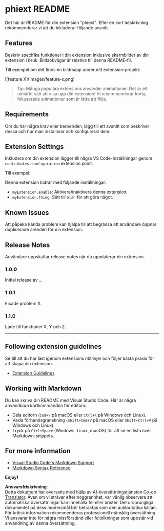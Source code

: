 <!--
CO_OP_TRANSLATOR_METADATA:
{
  "original_hash": "63e2d8f5b452d7842ae393f19ad812c5",
  "translation_date": "2025-05-09T05:28:19+00:00",
  "source_file": "code/09.UpdateSamples/Aug/vscode/phiext/README.md",
  "language_code": "sv"
}
-->
# phiext README

Det här är README för din extension "phiext". Efter en kort beskrivning rekommenderar vi att du inkluderar följande avsnitt.

## Features

Beskriv specifika funktioner i din extension inklusive skärmbilder av din extension i bruk. Bildsökvägar är relativa till denna README-fil.

Till exempel om det finns en bildmapp under ditt extension-projekt:

\!\[feature X\]\(images/feature-x.png\)

> Tip: Många populära extensions använder animationer. Det är ett utmärkt sätt att visa upp din extension! Vi rekommenderar korta, fokuserade animationer som är lätta att följa.

## Requirements

Om du har några krav eller beroenden, lägg till ett avsnitt som beskriver dessa och hur man installerar och konfigurerar dem.

## Extension Settings

Inkludera om din extension lägger till några VS Code-inställningar genom `contributes.configuration` extension point.

Till exempel:

Denna extension bidrar med följande inställningar:

* `myExtension.enable`: Aktivera/inaktivera denna extension.
* `myExtension.thing`: Sätt till `blah` för att göra något.

## Known Issues

Att påpeka kända problem kan hjälpa till att begränsa att användare öppnar duplicerade ärenden för din extension.

## Release Notes

Användare uppskattar release notes när du uppdaterar din extension.

### 1.0.0

Initial release av ...

### 1.0.1

Fixade problem #.

### 1.1.0

Lade till funktioner X, Y och Z.

---

## Following extension guidelines

Se till att du har läst igenom extensions riktlinjer och följer bästa praxis för att skapa din extension.

* [Extension Guidelines](https://code.visualstudio.com/api/references/extension-guidelines)

## Working with Markdown

Du kan skriva din README med Visual Studio Code. Här är några användbara kortkommandon för editorn:

* Dela editorn (`Cmd+\` på macOS eller `Ctrl+\` på Windows och Linux).
* Växla förhandsgranskning (`Shift+Cmd+V` på macOS eller `Shift+Ctrl+V` på Windows och Linux).
* Tryck på `Ctrl+Space` (Windows, Linux, macOS) för att se en lista över Markdown-snippets.

## For more information

* [Visual Studio Code's Markdown Support](http://code.visualstudio.com/docs/languages/markdown)
* [Markdown Syntax Reference](https://help.github.com/articles/markdown-basics/)

**Enjoy!**

**Ansvarsfriskrivning**:  
Detta dokument har översatts med hjälp av AI-översättningstjänsten [Co-op Translator](https://github.com/Azure/co-op-translator). Även om vi strävar efter noggrannhet, var vänlig observera att automatiska översättningar kan innehålla fel eller brister. Det ursprungliga dokumentet på dess modersmål bör betraktas som den auktoritativa källan. För kritisk information rekommenderas professionell mänsklig översättning. Vi ansvarar inte för några missförstånd eller feltolkningar som uppstår vid användning av denna översättning.
